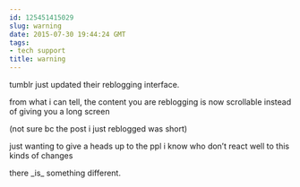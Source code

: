 ```yaml
---
id: 125451415029
slug: warning
date: 2015-07-30 19:44:24 GMT
tags:
- tech support
title: warning
---
```

<p>tumblr just updated their reblogging interface.</p><p>from what i can tell, the content you are reblogging is now scrollable instead of giving you a long screen</p><p>(not sure bc the post i just reblogged was short)</p><p>just wanting to give a heads up to the ppl i know who don’t react well to this kinds of changes</p><p>there _is_ something different.</p>